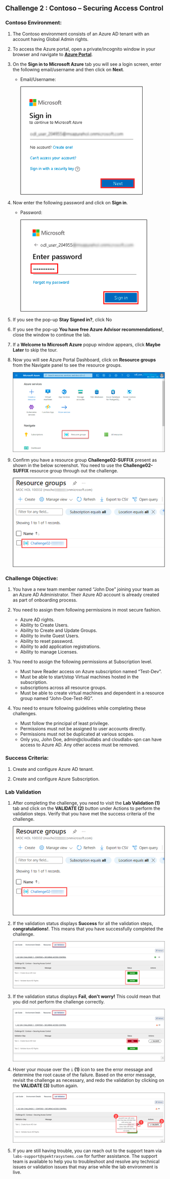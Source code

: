 ## Challenge 2 : Contoso – Securing Access Control

### **Contoso Environment:** 

1. The Contoso environment consists of an Azure AD tenant with an account having Global Admin rights. 

1. To access the Azure portal, open a private/incognito window in your browser and navigate to **[Azure Portal](https://portal.azure.com)**.

1. On the **Sign in to Microsoft Azure** tab you will see a login screen, enter the following email/username and then click on **Next**. 
   * Email/Username: <inject key="AzureAdUserEmail"></inject>
   
     ![](media/image7.png "Enter Email")
     
1. Now enter the following password and click on **Sign in**.
   * Password: <inject key="AzureAdUserPassword"></inject>
   
     ![](media/image8.png "Enter Password")
     
1. If you see the pop-up **Stay Signed in?**, click No

1. If you see the pop-up **You have free Azure Advisor recommendations!**, close the window to continue the lab.

1. If a **Welcome to Microsoft Azure** popup window appears, click **Maybe Later** to skip the tour.

1. Now you will see Azure Portal Dashboard, click on **Resource groups** from the Navigate panel to see the resource groups.

    ![](media/select-rg.png "Resource groups")
   
1. Confirm you have a resource group **Challenge02-SUFFIX** present as shown in the below screenshot. You need to use the **Challenge02-SUFFIX** resource group through out the challenge.

    ![](media/challenge02_V01.png "Resource groups")

### **Challenge Objective:**

1. You have a new team member named “John Doe” joining your team as an Azure AD Administrator. Their Azure AD account is already created as part of onboarding process. 
  
2. You need to assign them following permissions in most secure fashion.   
   
   - Azure AD rights.
   - Ability to Create Users.
   - Ability to Create and Update Groups.
   - Ability to invite Guest Users.
   - Ability to reset password.
   - Ability to add application registrations.
   - Ability to manage Licenses.
   
3. You need to assign the following permissions at Subscription level.

   - Must have Reader access on Azure subscription named “Test-Dev”.
   - Must be able to start/stop Virtual machines hosted in the subscription.
   - subscriptions across all resource groups.
   - Must be able to create virtual machines and dependent in a resource group named “John-Doe-Test-RG”.

4. You need to ensure following guidelines while completing these 
challenges. 

   - Must follow the principal of least privilege. 
   - Permissions must not be assigned to user accounts directly.
   - Permissions must not be duplicated at various scopes. 
   - Only you, John Doe, admin@cloudlabs and cloudlabs-spn can have access to Azure AD. Any other access must be removed. 

### Success Criteria:

1. Create and configure Azure AD tenant.

1. Create and configure Azure Subscription.

### Lab Validation

1. After completing the challenge, you need to visit the **Lab Validation (1)** tab and click on the **VALIDATE (2)** button under Actions to perform the validation steps. Verify that you have met the success criteria of the challenge. 

    ![](media/challenge02_V01.png "Validation")

1. If the validation status displays **Success** for all the validation steps, **congratulations!**. This means that you have successfully completed the challenge. 

     ![](media/challenge02_V03.png "Validation")
     
1. If the validation status displays **Fail**, **don't worry!** This could mean that you did not perform the challenge correctly.

     ![](media/challenge02_V04.png "Validation")

1. Hover your mouse over the `i` **(1)** icon to see the error message and determine the root cause of the failure. Based on the error message, revisit the challenge as necessary, and redo the validation by clicking on the **VALIDATE (3)** button again.
      
     ![](media/challenge02_V05.png "Validation") 

1. If you are still having trouble, you can reach out to the support team via `labs-support@spektrasystems.com` for further assistance. The support team is available to help you to troubleshoot and resolve any technical issues or validation issues that may arise while the lab environment is live.


       
